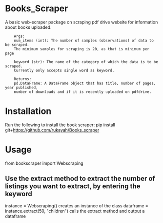 # Books_Scraper

 A basic web-scraper package on scraping pdf drive website for information about books uploaded.

        Args:
        num_items (int): The number of samples (observations) of data to be scraped.
        The minimum samples for scraping is 20, as that is minimum per page

        keyword (str): The name of the category of which the data is to be scraped.
        Currently only accepts single word as keyword.

        Returns:
        pd.DataFrame: A DataFrame object that has title, number of pages, year published,
        number of downloads and if it is recently uploaded on pdfdrive.
  
# Installation
Run the following to install the book scraper: pip install git+https://github.com/rukayah/Books_scraper

# Usage
from bookscraper import Webscraping

## Use the extract method to extract the number of listings you want to extract, by entering the keyword

instance = Webscraping() creates an instance of the class
dataframe = instance.extract(50, "children") calls the extract method and output a dataframe
 
 
